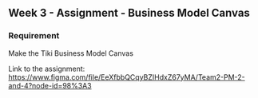 ## Week 3 - Assignment - Business Model Canvas 

### Requirement

Make the Tiki Business Model Canvas

Link to the assignment: https://www.figma.com/file/EeXfbbQCqyBZIHdxZ67yMA/Team2-PM-2-and-4?node-id=98%3A3

